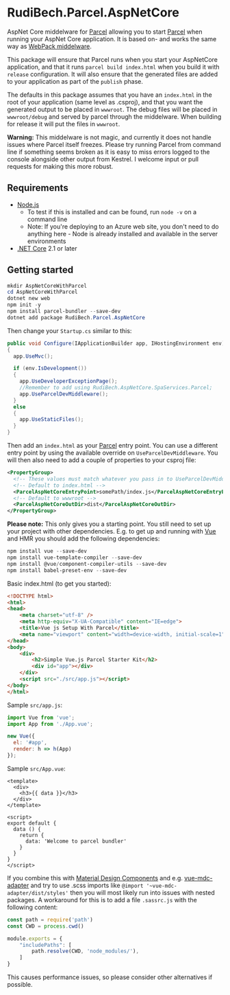 ﻿
# RudiBech.Parcel.AspNetCore

AspNet Core middelware for [Parcel](https://parceljs.org/) allowing you to start [Parcel](https://parceljs.org/) when running your AspNet Core application. It is based on- and works the same way as [WebPack middelware](https://github.com/aspnet/JavaScriptServices/tree/dev/src/Microsoft.AspNetCore.SpaServices/Webpack).

This package will ensure that Parcel runs when you start your AspNetCore application, and that it runs `parcel build index.html` when you build it with `release` configuration. It will also ensure that the generated files are added to your application as part of the `publish` phase.

The defaults in this package assumes that you have an `index.html` in the root of your application (same level as .csproj), and that you want the generated output to be placed in `wwwroot`. The debug files will be placed in `wwwroot/debug` and served by parcel through the middelware. When building for release it will put the files in `wwwroot`.

**Warning:** This middelware is not magic, and currently it does not handle issues where Parcel itself freezes. Please try running Parcel from command line if something seems broken as it is easy to miss errors logged to the console alongside other output from Kestrel. I welcome input or pull requests for making this more robust.

## Requirements

* [Node.js](https://nodejs.org/en/)
  * To test if this is installed and can be found, run `node -v` on a command line
  * Note: If you're deploying to an Azure web site, you don't need to do anything here - Node is already installed and available in the server environments
* [.NET Core](https://dot.net/) 2.1 or later

## Getting started

```powershell
mkdir AspNetCoreWithParcel
cd AspNetCoreWithParcel
dotnet new web
npm init -y
npm install parcel-bundler --save-dev
dotnet add package RudiBech.Parcel.AspNetCore
```
Then change your `Startup.cs` similar to this:

```c#
public void Configure(IApplicationBuilder app, IHostingEnvironment env)
{
  app.UseMvc();

  if (env.IsDevelopment())
  {
    app.UseDeveloperExceptionPage();
    //Remember to add using RudiBech.AspNetCore.SpaServices.Parcel;
    app.UseParcelDevMiddleware();
  }
  else
  {
    app.UseStaticFiles();
  }
}
```

Then add an `index.html` as your [Parcel](https://parceljs.org/) entry point. You can use a different entry point by using the available override on `UseParcelDevMiddleware`. You will then also need to add a couple of properties to your csproj file:

```xml
<PropertyGroup>
  <!-- These values must match whatever you pass in to UseParcelDevMiddleware -->
  <!-- Default to index.html -->
  <ParcelAspNetCoreEntryPoint>somePath/index.js</ParcelAspNetCoreEntryPoint>
  <!-- Default to wwwroot -->
  <ParcelAspNetCoreOutDir>dist</ParcelAspNetCoreOutDir>
</PropertyGroup>
```

**Please note:** This only gives you a starting point. You still need to set up your project with other dependencies. E.g. to get up and running with [Vue](https://vuejs.org/) and HMR you should add the following dependencies:

```powershell
npm install vue --save-dev
npm install vue-template-compiler --save-dev
npm install @vue/component-compiler-utils --save-dev
npm install babel-preset-env --save-dev
```

Basic index.html (to get you started):

```html
<!DOCTYPE html>
<html>
<head>
    <meta charset="utf-8" />
    <meta http-equiv="X-UA-Compatible" content="IE=edge">
    <title>Vue js Setup With Parcel</title>
    <meta name="viewport" content="width=device-width, initial-scale=1">
</head>
<body>
    <div>
        <h2>Simple Vue.js Parcel Starter Kit</h2>
        <div id="app"></div>
    </div>
    <script src="./src/app.js"></script>
</body>
</html>
```

Sample `src/app.js`:

```js
import Vue from 'vue';
import App from './App.vue';

new Vue({
  el: '#app',
  render: h => h(App)
});
```

Sample `src/App.vue`:

```vue
<template>
  <div>
    <h3>{{ data }}</h3>
  </div>
</template>

<script>
export default {
  data () {
    return {
      data: 'Welcome to parcel bundler'
    }
  }
}
</script>
```

If you combine this with [Material Design Components](https://material.io/design/components/) and e.g. [vue-mdc-adapter](https://github.com/stasson/vue-mdc-adapter) and try to use .scss imports like `@import '~vue-mdc-adapter/dist/styles'` then you will most likely run into issues with nested packages. A workaround for this is to add a file `.sassrc.js` with the following content:

```js
const path = require('path')
const CWD = process.cwd()

module.exports = {
	"includePaths": [
        path.resolve(CWD, 'node_modules/'),
	]
}
```

This causes performance issues, so please consider other alternatives if possible.
